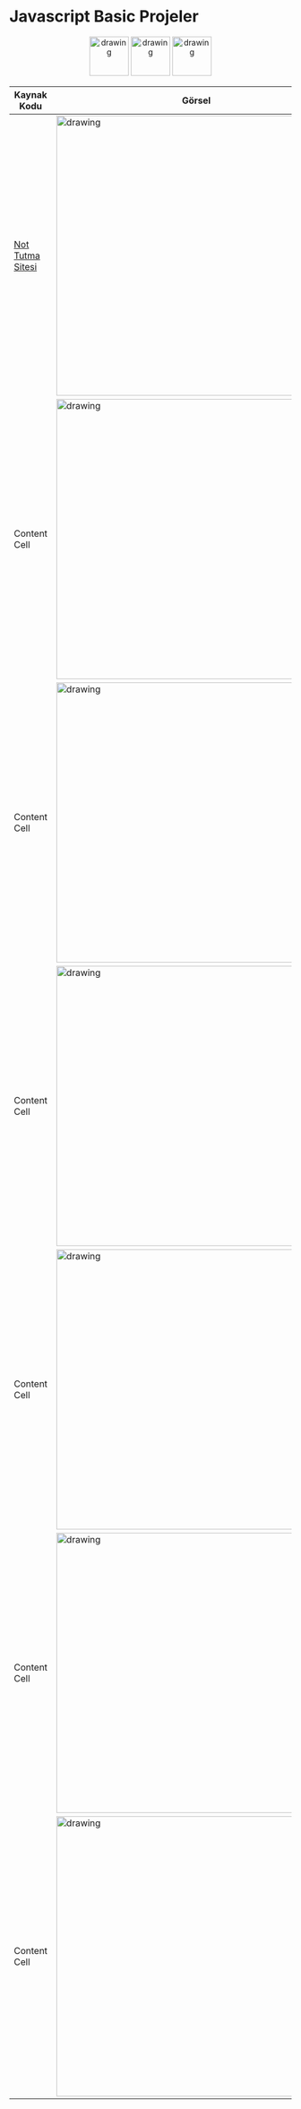 
# Javascript Basic Projeler

<p align="center" float="left">
<img src="https://user-images.githubusercontent.com/80119008/175989304-40fa5cbf-bcbd-456e-9094-205646ab4655.png" alt="drawing" height="70" width="70"/>
<img src="https://user-images.githubusercontent.com/80119008/175989448-69608447-898b-45e4-a58f-d2dcb5f52260.png" alt="drawing" height="70" width="70"/>
<img src="https://user-images.githubusercontent.com/80119008/175989512-a4bbe529-23bc-4e30-a1c1-3a62d3fb7ef7.png" alt="drawing" height="70" width="70"/>
 </p>




<div align="center">

| Kaynak Kodu |Görsel
| ------------- | -------------
 [Not Tutma Sitesi](https://github.com/omerkarakuzu/beginnerprojectsjs/tree/main/notalmajs)  |<img src="https://user-images.githubusercontent.com/80119008/175786044-47e7ce86-15d4-4798-955c-e98e05f34489.jpg" alt="drawing" width="500"/>
 Content Cell    | <img src="https://user-images.githubusercontent.com/80119008/175786044-47e7ce86-15d4-4798-955c-e98e05f34489.jpg" alt="drawing" width="500"/>
 Content Cell    | <img src="https://user-images.githubusercontent.com/80119008/175786044-47e7ce86-15d4-4798-955c-e98e05f34489.jpg" alt="drawing" width="500"/>
 Content Cell    | <img src="https://user-images.githubusercontent.com/80119008/175786044-47e7ce86-15d4-4798-955c-e98e05f34489.jpg" alt="drawing" width="500"/>
 Content Cell    | <img src="https://user-images.githubusercontent.com/80119008/175786044-47e7ce86-15d4-4798-955c-e98e05f34489.jpg" alt="drawing" width="500"/>
Content Cell    | <img src="https://user-images.githubusercontent.com/80119008/175786044-47e7ce86-15d4-4798-955c-e98e05f34489.jpg" alt="drawing" width="500"/>
Content Cell    | <img src="https://user-images.githubusercontent.com/80119008/175786044-47e7ce86-15d4-4798-955c-e98e05f34489.jpg" alt="drawing" width="500"/>
</div>

